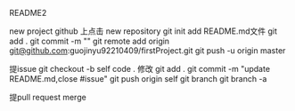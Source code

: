 README2

new project
github 上点击 new repository
git init
add README.md文件
git add .
git commit -m ""
git remote add origin git@github.com:guojinyu92210409/firstProject.git
git push -u origin master

提issue
git checkout -b self
code .
修改
git add .
git commit -m "update README.md,close #issue"
git push origin self
git branch
git branch -a

提pull request
merge